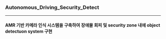 ### Autonomous_Driving_Security_Detect
***

#### AMR 기반 카메라 인식 시스템을 구축하여 장애물 회피 및 security zone 내에 object detectuon system 구현
